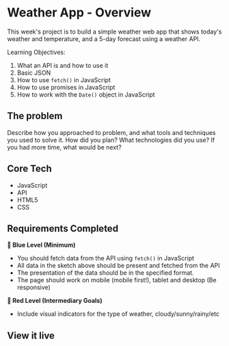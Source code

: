 # Weather App - Overview

This week's project is to build a simple weather web app that shows today's weather and temperature, and a 5-day forecast using a weather API.

Learning Objectives:
1. What an API is and how to use it
2. Basic JSON
3. How to use `fetch()` in JavaScript
4. How to use promises in JavaScript
5. How to work with the `Date()` object in JavaScript

## The problem

Describe how you approached to problem, and what tools and techniques you used to solve it. How did you plan? What technologies did you use? If you had more time, what would be next?

## Core Tech
- JavaScript
- API
- HTML5
- CSS

## Requirements Completed
**🔵  Blue Level (Minimum)**
- You should fetch data from the API using `fetch()` in JavaScript
- All data in the sketch above should be present and fetched from the API
- The presentation of the data should be in the specified format.
- The page should work on mobile (mobile first!), tablet and desktop (Be responsive)

**🔴  Red Level (Intermediary Goals)**
<!-- - Change the colors of the page based on the weather. If the weather is warm – use warm colors. If the weather is colder, use cold colors. If you really want to push you CSS muscles you can even make a background gradient
- Add multiple cities
Give the user the option to choose between a couple of your favorite cities. -->
- Include visual indicators for the type of weather, cloudy/sunny/rainy/etc

<!-- **⚫  Black Level (Advanced Goals)**
- **Use your location*
Use the [Geolocation API](https://www.w3schools.com/html/html5_geolocation.asp) that is built in to your browser to fetch the city that you are located in atm and show the weather for your location.
- Explore the API and use another endpoint of the Weather API to include supplementary information
- Add some CSS animations to your app, e.g. pulsating sun/rain drops -->



## View it live

